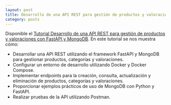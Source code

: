 ```yaml
---
layout: post
title: Desarrollo de una API REST para gestión de productos y valoraciones con FastAPI y MongoDB
category: posts
---
```


Disponible el [Tutorial Desarrollo de una API REST para gestión de productos y valoraciones con FastAPI y MongoDB](https://ualmtorres.github.io/TutorialFastAPIMongoDBAPIProductosValoraciones/). En este tutorial se nos muestra cómo:

* Desarrollar una API REST utilizando el framework FastAPI y MongoDB para gestionar productos, categorías y valoraciones.
* Configurar un entorno de desarrollo utilizando Docker y Docker Compose.
* Implementar endpoints para la creación, consulta, actualización y eliminación de productos, categorías y valoraciones.
* Proporcionar ejemplos prácticos de uso de MongoDB con Python y FastAPI.
* Realizar pruebas de la API utilizando Postman.